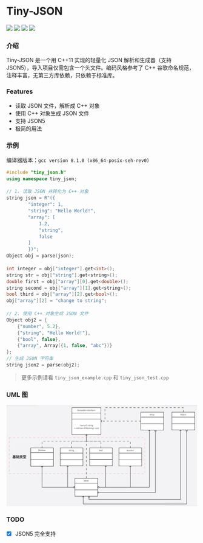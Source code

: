 # Tiny-JSON
![](https://img.shields.io/badge/c%2B%2B-11-blue) ![](https://img.shields.io/badge/release-v1.0-blue) ![](https://img.shields.io/badge/coverage-100%25-green) ![](https://img.shields.io/badge/license-mit-blue)

### 介绍
Tiny-JSON 是一个用 C++11 实现的轻量化 JSON 解析和生成器（支持 JSON5），导入项目仅需包含一个头文件。编码风格参考了 C++ 谷歌命名规范，注释丰富，无第三方库依赖，只依赖于标准库。

### Features
- 读取 JSON 文件，解析成 C++ 对象
- 使用 C++ 对象生成 JSON 文件
- 支持 JSON5
- 极简的用法

### 示例
编译器版本：`gcc version 8.1.0 (x86_64-posix-seh-rev0)`

```cpp
#include "tiny_json.h"
using namespace tiny_json;

// 1. 读取 JSON 并转化为 C++ 对象
string json = R"({
        "integer": 1,
        "string": "Hello World!",
        "array": [
            1.2,
            "string",
            false
        ]
        })";
Object obj = parse(json);

int integer = obj["integer"].get<int>();
string str = obj["string"].get<string>();
double first = obj["array"][0].get<double>();
string second = obj["array"][1].get<string>();
bool third = obj["array"][2].get<bool>();
obj["array"][2] = "change to string";

// 2. 使用 C++ 对象生成 JSON 文件
Object obj2 = {
    {"number", 5.2},
    {"string", "Hello World!"},
    {"bool", false},
    {"array", Array({1, false, "abc"})}
};
// 生成 JSON 字符串
string json2 = parse(obj2);
```

>更多示例请看 `tiny_json_example.cpp` 和 `tiny_json_test.cpp`

### UML 图
![uml](uml.jpg)

### TODO
- [x] JSON5 完全支持
